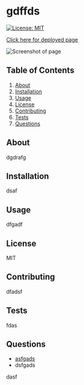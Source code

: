 # gdffds

[![License: MIT](https://img.shields.io/badge/License-MIT-yellow.svg)](https://opensource.org/licenses/MIT)
        
[Click here for deployed page](dfsd)
        
![Screenshot of page](dfasdf)

## Table of Contents
1. [About](#about)
2. [Installation](#installation)
3. [Usage](#usage)
4. [License](#license)
5. [Contributing](#contributing)
6. [Tests](#tests)
7. [Questions](#questions)

## About
dgdrafg

## Installation
dsaf

## Usage
dfgadf

## License
MIT

## Contributing
dfadsf

## Tests
fdas

## Questions
- [asfgads](afa)
- dsfgads

dasf


        